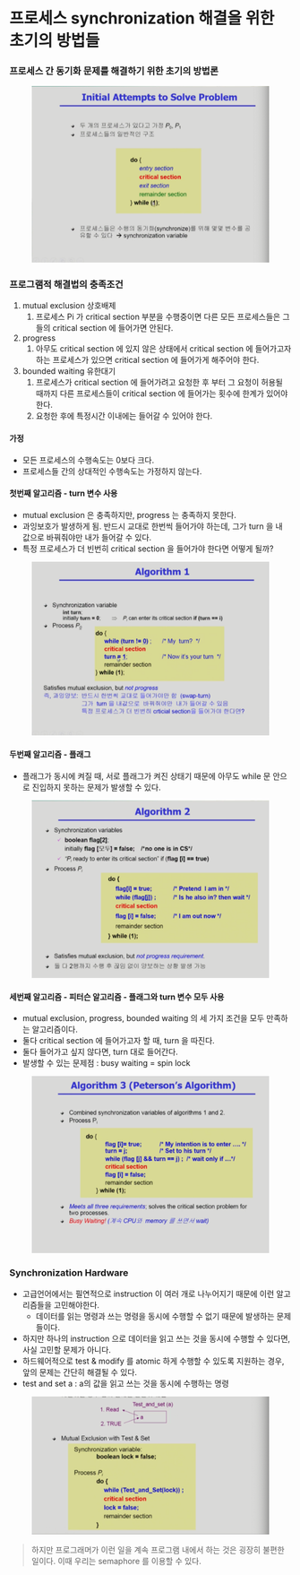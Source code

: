 # 프로세스 synchronization 해결을 위한 초기의 방법들

### 프로세스 간 동기화 문제를 해결하기 위한 초기의 방법론

<figure><img src="../../.gitbook/assets/image (128).png" alt=""><figcaption></figcaption></figure>

### 프로그램적 해결법의 충족조건

1. mutual exclusion 상호배제
   1. 프로세스 Pi 가 critical section 부분을 수행중이면 다른 모든 프로세스들은 그들의 critical section 에 들어가면 안된다.
2. progress
   1. 아무도 critical section 에 있지 않은 상태에서 critical section 에 들어가고자 하는 프로세스가 있으면 critical section 에 들어가게 해주어야 한다.
3. bounded waiting 유한대기
   1. 프로세스가 critical section 에 들어가려고 요청한 후 부터 그 요청이 허용될 때까지 다른 프로세스들이 critical section 에 들어가는 횟수에 한계가 있어야 한다.
   2. 요청한 후에 특정시간 이내에는 들어갈 수 있어야 한다.

#### 가정

* 모든 프로세스의 수행속도는 0보다 크다.
* 프로세스들 간의 상대적인 수행속도는 가정하지 않는다.

#### 첫번째 알고리즘 - turn 변수 사용

* mutual exclusion 은 충족하지만, progress 는 충족하지 못한다.
* 과잉보호가 발생하게 됨. 반드시 교대로 한번씩 들어가야 하는데, 그가 turn 을 내 값으로 바꿔줘야만 내가 들어갈 수 있다.
* 특정 프로세스가 더 빈번히 critical section 을 들어가야 한다면 어떻게 될까?

<figure><img src="../../.gitbook/assets/image (90).png" alt=""><figcaption></figcaption></figure>

#### 두번째 알고리즘 - 플래그

* 플래그가 동시에 켜질 때, 서로 플래그가 켜진 상태기 때문에 아무도 while 문 안으로 진입하지 못하는 문제가 발생할 수 있다.

<figure><img src="../../.gitbook/assets/image (122).png" alt=""><figcaption></figcaption></figure>

#### 세번째 알고리즘 - 피터슨 알고리즘 - 플래그와 turn 변수 모두 사용

* mutual exclusion, progress, bounded waiting 의 세 가지 조건을 모두 만족하는 알고리즘이다.
* 둘다 critical section 에 들어가고자 할 때, turn 을 따진다.
* 둘다 들어가고 싶지 않다면, turn 대로 들어간다.
* 발생할 수 있는 문제점 : busy waiting = spin lock

<figure><img src="../../.gitbook/assets/image (54).png" alt=""><figcaption></figcaption></figure>

### Synchronization Hardware

* 고급언어에서는 필연적으로 instruction 이 여러 개로 나누어지기 때문에 이런 알고리즘들을 고민해야한다.
  * 데이터를 읽는 명령과 쓰는 명령을 동시에 수행할 수 없기 때문에 발생하는 문제들이다.
* 하지만 하나의 instruction 으로 데이터을 읽고 쓰는 것을 동시에 수행할 수 있다면, 사실 고민할 문제가 아니다.
* 하드웨어적으로 test & modify 를 atomic 하게 수행할 수 있도록 지원하는 경우, 앞의 문제는 간단히 해결될 수 있다.
* test and set a : a의 값을 읽고 쓰는 것을 동시에 수행하는 명령

<figure><img src="../../.gitbook/assets/image (129).png" alt=""><figcaption></figcaption></figure>

> 하지만 프로그래머가 이런 일을 계속 프로그램 내에서 하는 것은 굉장히 불편한 일이다. 이때 우리는 semaphore 를 이용할 수 있다.
